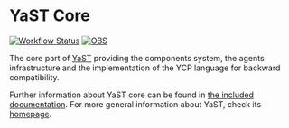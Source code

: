 # YaST Core

[![Workflow Status](https://github.com/yast/yast-core/workflows/CI/badge.svg?branch=master)](
https://github.com/yast/yast-core/actions?query=branch%3Amaster)
[![OBS](https://github.com/yast/yast-core/actions/workflows/submit.yml/badge.svg)](https://github.com/yast/yast-core/actions/workflows/submit.yml)

The core part of [YaST](http://yast.github.io) providing the components system,
the agents infrastructure and the implementation of the YCP language for
backward compatibility.

Further information about YaST core can be found in [the included
documentation](doc/README.md). For more general information about YaST, check
its [homepage](http://yast.github.io).

